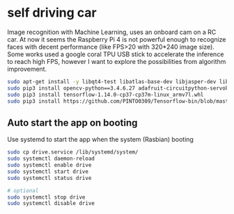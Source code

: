 # self driving car

Image recognition with Machine Learning, uses an onboard cam on a RC car.
At now it seems the Raspberry Pi 4 is not powerful enough to recognize faces with decent performance (like FPS>20 with 320*240 image size).
Some works used a google coral TPU USB stick to accelerate the inference to reach high FPS, however I want to explore the possibilities from algorithm improvement. 

```bash
sudo apt-get install -y libqt4-test libatlas-base-dev libjasper-dev libqtgui4 python3-pyqt5
sudo pip3 install opencv-python==3.4.6.27 adafruit-circuitpython-servokit evdev quart adafruit_servokit
sudo pip3 install tensorflow-1.14.0-cp37-cp37m-linux_armv7l.whl
sudo pip3 install https://github.com/PINTO0309/Tensorflow-bin/blob/master/tensorflow-2.0.0-cp37-cp37m-linux_armv7l.whl
```

## Auto start the app on booting

Use systemd to start the app when the system (Rasbian) booting

```bash
sudo cp drive.service /lib/systemd/system/
sudo systemctl daemon-reload
sudo systemctl enable drive
sudo systemctl start drive
sudo systemctl status drive

# optional
sudo systemctl stop drive
sudo systemctl disable drive
```
## 
